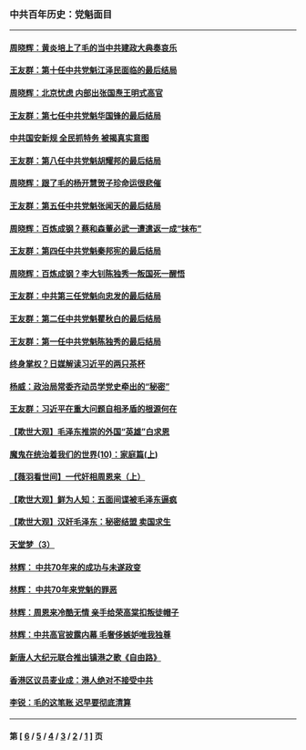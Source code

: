 ### 中共百年历史：党魁面目
---
#### [周晓辉：黄炎培上了毛的当中共建政大典奏哀乐](../../pages/nf1176107/n12942780.md) 
#### [王友群：第十任中共党魁江泽民面临的最后结局](../../pages/nf1176107/n12933748.md) 
#### [周晓辉：北京忧虑 内部出张国焘王明式高官](../../pages/nf1176107/n12931709.md) 
#### [王友群：第七任中共党魁华国锋的最后结局](../../pages/nf1176107/n12918457.md) 
#### [中共国安新规 全民抓特务 被揭真实意图](../../pages/nf1176107/n12911615.md) 
#### [王友群：第八任中共党魁胡耀邦的最后结局](../../pages/nf1176107/n12902918.md) 
#### [周晓辉：跟了毛的杨开慧贺子珍命运很悲催](../../pages/nf1176107/n12877804.md) 
#### [王友群：第五任中共党魁张闻天的最后结局](../../pages/nf1176107/n12865420.md) 
#### [周晓辉：百炼成钢？蔡和森董必武一遭遣返一成“抹布”](../../pages/nf1176107/n12854806.md) 
#### [王友群：第四任中共党魁秦邦宪的最后结局](../../pages/nf1176107/n12855290.md) 
#### [周晓辉：百炼成钢？李大钊陈独秀一叛国死一醒悟](../../pages/nf1176107/n12847981.md) 
#### [王友群：中共第三任党魁向忠发的最后结局](../../pages/nf1176107/n12840390.md) 
#### [王友群：第二任中共党魁瞿秋白的最后结局](../../pages/nf1176107/n12824710.md) 
#### [王友群：第一任中共党魁陈独秀的最后结局](../../pages/nf1176107/n12809869.md) 
#### [终身掌权？日媒解读习近平的两只茶杯](../../pages/nf1176107/n12805064.md) 
#### [杨威：政治局常委齐动员学党史牵出的“秘密”](../../pages/nf1176107/n12764642.md) 
#### [王友群：习近平在重大问题自相矛盾的根源何在](../../pages/nf1176107/n12499563.md) 
#### [【欺世大观】毛泽东推崇的外国“英雄”白求恩](../../pages/nf1176107/n12362005.md) 
#### [魔鬼在统治着我们的世界(10)：家庭篇(上)](../../pages/nf1176107/n10435448.md) 
#### [【薇羽看世间】一代奸相周恩来（上）](../../pages/nf1176107/n12401109.md) 
#### [【欺世大观】鲜为人知：五面间谍被毛泽东逼疯](../../pages/nf1176107/n12358513.md) 
#### [【欺世大观】汉奸毛泽东：秘密结盟 卖国求生](../../pages/nf1176107/n12356888.md) 
#### [天堂梦（3）](../../pages/nf1176107/n11798321.md) 
#### [林辉： 中共70年来的成功与未遂政变](../../pages/nf1176107/n11559430.md) 
#### [林辉： 中共70年来党魁的罪恶](../../pages/nf1176107/n11555284.md) 
#### [林辉：周恩来冷酷无情 亲手给荣高棠扣叛徒帽子](../../pages/nf1176107/n11428903.md) 
#### [林辉：中共高官披露内幕 毛奢侈嫉妒唯我独尊](../../pages/nf1176107/n11403595.md) 
#### [新唐人大纪元联合推出镇港之歌《自由路》](../../pages/nf1176107/n11358327.md) 
#### [香港区议员麦业成：港人绝对不接受中共](../../pages/nf1176107/n11357422.md) 
#### [李锐：毛的这笔账 迟早要彻底清算](../../pages/nf1176107/n11054514.md) 

---
#### 第 [ [6](./6.md) / [5](./5.md) / [4](./4.md) / [3](./3.md) / [2](./2.md) / [1](./1.md) ] 页
